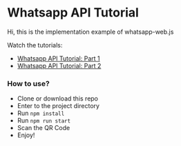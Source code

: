 # Whatsapp API Tutorial

Hi, this is the implementation example of whatsapp-web.js

Watch the tutorials:

- <a href="https://www.youtube.com/watch?v=IRRiN2ZQDc8">Whatsapp API Tutorial: Part 1</a>
- <a href="https://youtu.be/hYpRQ_FE1JI">Whatsapp API Tutorial: Part 2</a>

### How to use?

- Clone or download this repo
- Enter to the project directory
- Run `npm install`
- Run `npm run start`
- Scan the QR Code
- Enjoy!
